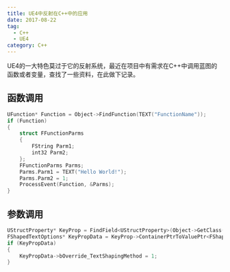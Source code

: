```yaml
---
title: UE4中反射在C++中的应用
date: 2017-08-22
tag:
  - C++
  - UE4
category: C++
---
```


UE4的一大特色莫过于它的反射系统，最近在项目中有需求在C++中调用蓝图的函数或者变量，查找了一些资料，在此做下记录。

## 函数调用
```cpp
UFunction* Function = Object->FindFunction(TEXT("FunctionName"));
if (Function)
{
	struct FFunctionParms
	{
		FString Parm1;
		int32 Parm2;
	};
	FFunctionParms Parms;
	Parms.Parm1 = TEXT("Hello World!");
	Parms.Parm2 = 1;
	ProcessEvent(Function, &Parms);
}
```

## 参数调用
```cpp
UStructProperty* KeyProp = FindField<UStructProperty>(Object->GetClass(), TEXT("ShapedTextOptions")); // ShapedTextOptions为Struct的名字，需要去掉F
FShapedTextOptions* KeyPropData = KeyProp->ContainerPtrToValuePtr<FShapedTextOptions>(Object);
if (KeyPropData)
{
	KeyPropData->bOverride_TextShapingMethod = 1;
}
```

